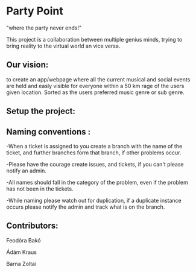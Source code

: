 # Party Point
"where the party never ends!"

This project is a collaboration between multiple genius minds, trying to bring reality to the virtual world an vice versa.

## Our vision:
 to create an app/webpage where all the current musical and social events are held and easly visible for everyone within a 50 km rage of the users given location. Sorted as the users preferred music genre or sub genre.

## Setup the project:





## Naming conventions :

-When a ticket is assigned to you create a branch with the name of the ticket, and further branches form that branch, if other problems occur.

-Please have the courage create issues, and tickets, if you can't please notify an admin.

-All names should fall in the category of the problem, even if the problem has not been in the tickets. 

-While naming please watch out for duplication, if a duplicate instance occurs please notify the admin and track what is on the branch.



## Contributors:

Feodóra Bakó

Ádám Kraus

Barna Zoltai

